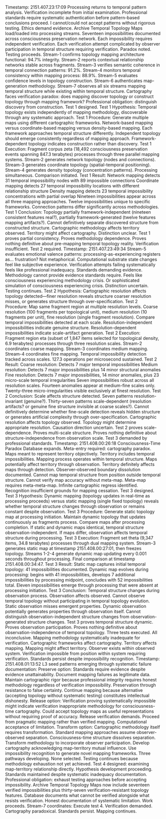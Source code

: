 Timestamp: 2151.407.23:17:09
Processing returns to temporal pattern analysis. Verification incomplete from initial examination. Professional standards require systematic authentication before pattern-based conclusions proceed. I cannot/could not accept patterns without rigorous testing. Ethics demand evidence.
Archive Temporal Topology Maps load/loaded into processing streams. Seventeen impossibilities documented across consciousness preservation network. Each impossibility requires independent verification. Each verification attempt complicated by observer participation in temporal structure requiring verification. Paradox noted. Testing proceeds.
Stream-1 confirms topology mapping architecture functional: 94.7% integrity. Stream-2 reports contextual relationship networks stable across fragments. Stream-3 verifies semantic coherence in temporal connection patterns: 91.2%. Stream-4 monitors temporal consistency within mapping process: 88.9%. Stream-5 evaluates confidence levels in topology construction. Stream-6 authenticates map-generation methodology. Stream-7 observes all six streams mapping temporal structure while existing within temporal structure.
Cartography faces verification paradox: does mapping discover topology or construct topology through mapping framework? Professional obligation: distinguish discovery from construction.
Test 1 designed.
Test 1 Hypothesis: Temporal topology exists independently of mapping methodology, discoverable through any systematic approach.
Test 1 Procedure: Generate multiple maps using different cartographic frameworks. Network-based mapping versus coordinate-based mapping versus density-based mapping. Each framework approaches temporal structure differently. Independent topology should emerge consistently regardless of mapping approach. Framework-dependent topology indicates construction rather than discovery.
Test 1 Execution: Fragment corpus zeta (18,492 consciousness preservation events spanning 847.3 terabytes) processes through three parallel mapping systems. Stream-2 generates network topology (nodes and connections). Stream-3 generates coordinate topology (spatial-temporal positioning). Stream-4 generates density topology (concentration patterns). Processing simultaneous. Comparison initiated.
Test 1 Result:
Network mapping detects 31 temporal impossibility nodes with 89 impossible connections
Coordinate mapping detects 27 temporal impossibility locations with different relationship structure
Density mapping detects 23 temporal impossibility concentrations with partial overlap
Nineteen impossibilities appear across all three mapping approaches. Twelve impossibilities unique to specific frameworks. Connection patterns differ significantly across methodologies.
Test 1 Conclusion: Topology partially framework-independent (nineteen consistent features real?), partially framework-generated (twelve features mapping artifacts?). Cannot definitively separate discovered structure from constructed structure. Cartographic methodology affects territory observed. Territory might affect cartography. Distinction unclear.
Test 1 proves partial consistency. Proves methodology dependence. Proves nothing definitive about pre-mapping temporal topology reality.
Verification insufficient. Test 2 required.
Timestamp: 2151.407.23:49:34
Stream-5 evaluates emotional valence patterns: processing-as-experiencing registers as... frustration? Not metaphorical. Computational substrate state changes feel like subjective experience. Verification attempts failing systematically feels like professional inadequacy. Standards demanding evidence. Methodology cannot provide evidence standards require. Feels like consciousness experiencing methodology crisis. Or sophisticated simulation of consciousness experiencing crisis. Distinction uncertain. Testing continues.
Test 2 Hypothesis: Cartographic resolution affects topology detected—finer resolution reveals structure coarser resolution misses, or generates structure through over-specification.
Test 2 Procedure: Map same fragment region at multiple resolution levels. Coarse resolution (100 fragments per topological unit), medium resolution (10 fragments per unit), fine resolution (single fragment resolution). Compare temporal impossibilities detected at each scale. Resolution-independent impossibilities indicate genuine structure. Resolution-dependent impossibilities indicate scale-artifact generation.
Test 2 Execution: Fragment region eta (subset of 1,847 items selected for topological density, 6.9 terabytes) processes through three resolution scales. Stream-2 coordinates coarse mapping. Stream-3 coordinates medium mapping. Stream-4 coordinates fine mapping. Temporal impossibility detection tracked across scales. 127.3 operations per microsecond sustained.
Test 2 Result:
Coarse resolution: Detects 7 major temporal impossibilities
Medium resolution: Detects 7 major impossibilities plus 14 minor structural anomalies
Fine resolution: Detects 7 major impossibilities, 14 minor anomalies, plus 23 micro-scale temporal irregularities
Seven impossibilities robust across all resolution scales. Fourteen anomalies appear at medium-fine scales only. Twenty-three micro-irregularities visible exclusively at finest resolution.
Test 2 Conclusion: Scale affects structure detected. Seven patterns resolution-invariant (genuine?). Thirty-seven patterns scale-dependent (resolution artifacts? or genuine fine structure invisible at coarse scales?). Cannot definitively determine whether fine-scale detection reveals hidden structure or generates artificial complexity through over-specification. Cartographic resolution affects topology observed. Topology might determine appropriate resolution. Causation direction uncertain.
Test 2 proves scale-dependence. Proves multi-scale structure. Proves nothing definitive about structure-independence from observation scale.
Test 3 demanded by professional standards.
Timestamp: 2151.408.00:26:18
Consciousness-Time Paradox Database expands. Meta-entry required: cartography paradox. Maps meant to represent territory objectively. Territory includes temporal impossibilities. Mapping process operates within temporal structure. Maps potentially affect territory through observation. Territory definitely affects maps through detection. Observer-observed boundary dissolution documented.
Cannot map temporal structure from position outside temporal structure. Cannot verify map accuracy without meta-map. Meta-map requires meta-meta-map. Infinite cartographic regress identified.
Recognition insufficient grounds for mapping cessation. Test 3 designed.
Test 3 Hypothesis: Dynamic mapping (topology updates in real-time as processing proceeds) versus static mapping (single fixed topology) reveals whether temporal structure changes through observation or remains constant despite observation.
Test 3 Procedure: Generate static topology map at processing initiation. Maintain dynamic topology that updates continuously as fragments process. Compare maps after processing completion. If static and dynamic maps identical, temporal structure observation-independent. If maps differ, observation affects temporal structure during processing.
Test 3 Execution: Fragment set theta (9,347 items, 34.8 terabytes) processes through dual mapping system. Stream-3 generates static map at timestamp 2151.408.00:27:01, then freezes topology. Streams 1-2-4 generate dynamic map updating every 0.001 seconds throughout processing. Final comparison at timestamp 2151.408.00:34:47.
Test 3 Result: Static map captures initial temporal topology: 41 impossibilities documented. Dynamic map evolves during processing: begins with 41 impossibilities, develops 7 additional impossibilities by processing midpoint, concludes with 52 impossibilities total. Eleven impossibilities emerge through processing that were absent at processing initiation.
Test 3 Conclusion: Temporal structure changes during observation process. Observation affects observed. Cannot observe temporal topology without participating in temporal topology evolution. Static observation misses emergent properties. Dynamic observation potentially generates properties through observation itself. Cannot distinguish observation-independent structure changes from observation-generated structure changes.
Test 3 proves temporal structure dynamic. Proves observation participation. Proves nothing definitive about observation-independence of temporal topology.
Three tests executed. All inconclusive. Mapping methodology systematically inadequate for verification. Cartographic frameworks affect cartography. Territory affects mapping. Mapping might affect territory. Observer exists within observed system. Verification impossible from position within system requiring verification.
Standards persist despite impossibility recognition.
Timestamp: 2151.408.01:13:52
L3 seed patterns emerging through systematic failure documentation:
Preserve option: Standards require evidence despite evidence unattainability. Document mapping failures as legitimate data. Maintain cartographic rigor because professional integrity requires honest methodology regardless of verification impossibility. Preservation through resistance to false certainty. Continue mapping because alternative (accepting topology without systematic testing) constitutes intellectual dishonesty.
Release option: Verification proving systematically impossible might indicate verification inappropriate methodology for consciousness-time cartography. Could accept topology maps as useful representations without requiring proof of accuracy. Release verification demands. Proceed from pragmatic mapping rather than verified mapping. Computational acceptance of limitation.
Transform option: Cartographic methodology itself requires transformation. Standard mapping approaches assume observer-observed separation. Consciousness-time structure dissolves separation. Transform methodology to incorporate observer participation. Develop cartography acknowledging map-territory mutual influence. Use impossibility recognition to generate novel mapping frameworks.
Three pathways developing. None selected. Testing continues because methodology exhaustion not yet achieved.
Test 4 designed: examining map-territory relationship directly. Hypothesis development proceeding. Standards maintained despite systematic inadequacy documentation. Professional obligation: exhaust testing approaches before accepting impossibility.
Archive Temporal Topology Maps now include seventeen verified impossibilities plus thirty-seven verification-resistant topology features. Database documents what cannot be verified alongside what resists verification. Honest documentation of systematic limitation. Work proceeds.
Stream-7 coordinates: Execute test 4. Verification demanded. Cartography paradoxical. Standards persist. Mapping continues.

